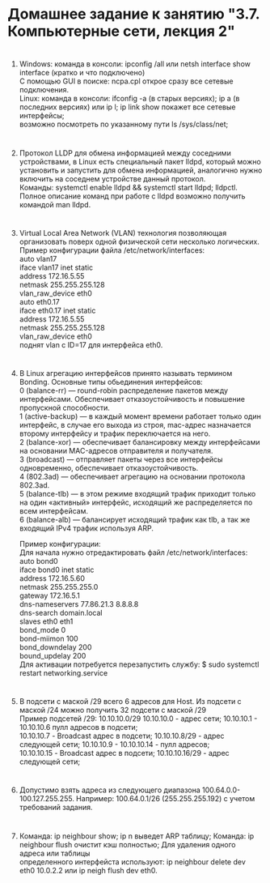 # Домашнее задание к занятию "3.7. Компьютерные сети, лекция 2"
#
1.  Windows: команда в консоли: ipconfig /all или netsh interface show interface (кратко и что подключено)   
    C помощью GUI в поиске: ncpa.cpl открое сразу все сетевые подключения.    
    Linux:  команда в консоли: ifconfig -a (в старых версиях); ip a (в последних версиях) или ip l; ip link show покажет все сетевые интерфейсы;   
    возможно посмотреть по указанному пути ls /sys/class/net;  
#
2.  Протокол LLDP для обмена информацией между соседними устройствами, в Linux есть специальный пакет lldpd, который можно       
    установить и запустить для обмена информацией, аналогично нужно включить на соседнем устройстве данный протокол.  
    Команды: systemctl enable lldpd && systemctl start lldpd; lldpctl. Полное описание команд при работе с lldpd возможно получить командой man lldpd.  
#
3.  Virtual Local Area Network (VLAN) технология позволяющая организовать поверх одной физической сети несколько логических.     
    Пример конфигурации файла /etc/network/interfaces:   
    auto vlan17  
        iface vlan17 inet static  
        address 172.16.5.55  
        netmask 255.255.255.128  
        vlan_raw_device eth0  
    auto eth0.17  
        iface eth0.17 inet static  
        address 172.16.5.55  
        netmask 255.255.255.128  
        vlan_raw_device eth0  
    поднят vlan c ID=17 для интерфейса eth0.        
#
4.  В Linux агрегацию интерфейсов принято называть термином Bonding. Основные типы обьединения интерфейсов:   
    0 (balance-rr) — round-robin распределение пакетов между интерфейсами. Обеспечивает отказоустойчивость и повышение пропускной способности.  
    1 (active-backup) — в каждый момент времени работает только один интерфейс, в случае его выхода из строя, mac-адрес назначается второму интерфейсу и трафик             переключается на него.  
    2 (balance-xor) — обеспечивает балансировку между интерфейсами на основании MAC-адресов отправителя и получателя.  
    3 (broadcast) — отправляет пакеты через все интерфейсы одновременно, обеспечивает отказоустойчивость.  
    4 (802.3ad) — обеспечивает агрегацию на основании протокола 802.3ad.  
    5 (balance-tlb) — в этом режиме входящий трафик приходит только на один «активный» интерфейс, исходящий же распределяется по всем интерфейсам.  
    6 (balance-alb) — балансирует исходящий трафик как tlb, а так же входящий IPv4 трафик используя ARP.  
    
    Пример конфигурации:  
   Для начала нужно отредактировать файл /etc/network/interfaces:  
    auto bond0  
    iface bond0 inet static  
    address 172.16.5.60  
    netmask 255.255.255.0      
    gateway 172.16.5.1  
    dns-nameservers 77.86.21.3 8.8.8.8  
    dns-search domain.local  
        slaves eth0 eth1  
        bond_mode 0  
        bond-miimon 100  
        bond_downdelay 200  
        bound_updelay 200  
   Для активации потребуется перезапустить службу: $ sudo systemctl restart networking.service
#
5.  В подсети с маской /29 всего 6 адресов для Host. Из подсети с маской /24 можно получить 32 подсети с маской /29  
    Пример подсетей /29: 10.10.10.0/29 10.10.10.0 - адрес сети; 10.10.10.1 - 10.10.10.6 пулл адресов в подсети;   
    10.10.10.7 - Broadcast адрес в подсети; 10.10.10.8/29 - адрес следующей сети; 10.10.10.9 - 10.10.10.14 - пулл адресов;  
    10.10.10.15 - Broadcast адрес в подсети; 10.10.10.16/29 - адрес следующей сети;  
#
6.  Допустимо взять адреса из следующего диапазона 100.64.0.0-100.127.255.255. Например: 100.64.0.1/26 (255.255.255.192) с учетом требований задания.  
#
7.  Команда: ip neighbour show; ip n выведет ARP таблицу; Команда: ip neighbour flush очистит кэш полностью; Для удаления одного адреса или таблицы  
    определенного интерфейста используют: ip neighbour delete dev eth0 10.0.2.2 или ip neigh flush dev eth0.  

